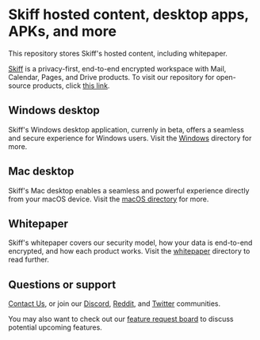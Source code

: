 # Skiff hosted content, desktop apps, APKs, and more

This repository stores Skiff's hosted content, including whitepaper.

[Skiff](https://skiff.com) is a privacy-first, end-to-end encrypted workspace with Mail, Calendar, Pages, and Drive products. To visit our repository for open-source products, click [this link](https://github.com/skiff-org/skiff-apps/).

## Windows desktop

Skiff's Windows desktop application, currenly in beta, offers a seamless and secure experience for Windows users. Visit the [Windows](/windows) directory for more.

## Mac desktop

Skiff's Mac desktop enables a seamless and powerful experience directly from your macOS device. Visit the [macOS directory](/macos) for more.

## Whitepaper

Skiff's whitepaper covers our security model, how your data is end-to-end encrypted, and how each product works. Visit the [whitepaper](/whitepaper) directory to read further.

## Questions or support

[Contact Us](mailto:support@skiff.org), or join our [Discord](https://discord.com/invite/skiff), [Reddit](https://www.reddit.com/r/skiff), and [Twitter](https://twitter.com/skiffprivacy) communities.

You may also want to check out our [feature request board](https://skiff.canny.io/feature-requests) to discuss potential upcoming features.

